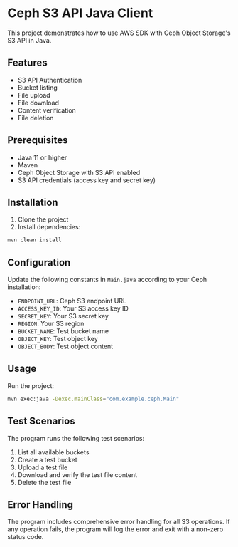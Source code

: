 # Ceph S3 API Java Client

This project demonstrates how to use AWS SDK with Ceph Object Storage's S3 API in Java.

## Features

- S3 API Authentication
- Bucket listing
- File upload
- File download
- Content verification
- File deletion

## Prerequisites

- Java 11 or higher
- Maven
- Ceph Object Storage with S3 API enabled
- S3 API credentials (access key and secret key)

## Installation

1. Clone the project
2. Install dependencies:
```bash
mvn clean install
```

## Configuration

Update the following constants in `Main.java` according to your Ceph installation:
- `ENDPOINT_URL`: Ceph S3 endpoint URL
- `ACCESS_KEY_ID`: Your S3 access key ID
- `SECRET_KEY`: Your S3 secret key
- `REGION`: Your S3 region
- `BUCKET_NAME`: Test bucket name
- `OBJECT_KEY`: Test object key
- `OBJECT_BODY`: Test object content

## Usage

Run the project:
```bash
mvn exec:java -Dexec.mainClass="com.example.ceph.Main"
```

## Test Scenarios

The program runs the following test scenarios:

1. List all available buckets
2. Create a test bucket
3. Upload a test file
4. Download and verify the test file content
5. Delete the test file

## Error Handling

The program includes comprehensive error handling for all S3 operations. If any operation fails, the program will log the error and exit with a non-zero status code. 